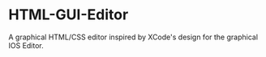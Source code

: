 # HTML-GUI-Editor
A graphical HTML/CSS editor inspired by XCode's design for the graphical IOS Editor.
